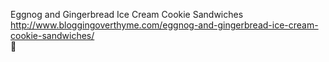 Eggnog and Gingerbread Ice Cream Cookie Sandwiches	http://www.bloggingoverthyme.com/eggnog-and-gingerbread-ice-cream-cookie-sandwiches/	
਍